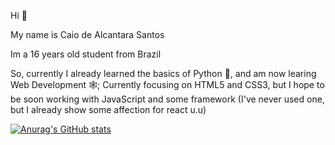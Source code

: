 Hi 👋

My name is Caio de Alcantara Santos

Im a 16 years old student from Brazil

So, currently I already learned the basics of Python 🐍, and am now learing Web Development 🕸️;
Currently focusing on HTML5 and CSS3, but I hope to be soon working with JavaScript and some framework (I've never used one, but I already show some affection for react u.u)

[![Anurag's GitHub stats](https://github-readme-stats.vercel.app/api?username=caio-alcantara)](https://github.com/anuraghazra/github-readme-stats)
